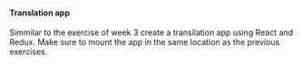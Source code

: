 #### Translation app

Simmilar to the exercise of week 3 create a transilation app using React and Redux. Make sure to mount the app in the same location as the previous exercises.